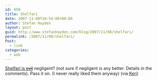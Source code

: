 ```yaml
---
id: 650
title: Shelfari
date: 2007-11-08T10:54:06+00:00
author: Stefan Hayden
layout: post
guid: http://www.stefanhayden.com/blog/2007/11/08/shelfari/
permalink: /2007/11/08/shelfari/
Post:
  - link
categories:
  - web
---
```

<p><a href="http://www.librarything.com/thingology/2007/11/shelfari-spam-basically-social.php">Shelfari is <strike>evil</strike></a> negligent? (not sure if  negligent is any better. Details in the comments). Pass it on. (I never really liked them anyway) (via <a href="http://yalit.com/blog/">Keri</a>) 
</p>
